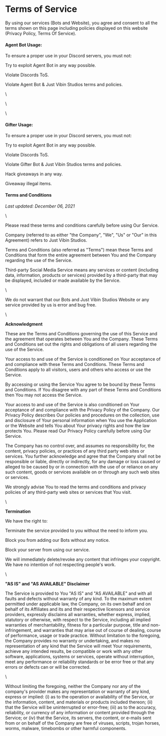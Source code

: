 # Terms of Service

By using our services (Bots and Website), you agree and consent to all the terms shown on this page including policies displayed on this website (Privacy Policy, Terms Of Service).

#### Agent Bot Usage:

To ensure a proper use in your Discord servers, you must not:

Try to exploit Agent Bot in any way possible.

Violate Discords ToS.

Violate Agent Bot & Just Vibin Studios terms and policies.

\


\


\


#### Gifter Usage:

To ensure a proper use in your Discord servers, you must not:

Try to exploit Agent Bot in any way possible.

Violate Discords ToS.

Violate Gifter Bot & Just Vibin Studios terms and policies.

Hack giveaways in any way.

Giveaway illegal items.

#### Terms and Conditions

_Last updated: December 06, 2021_

\


Please read these terms and conditions carefully before using Our Service.

Company (referred to as either "the Company", "We", "Us" or "Our" in this Agreement) refers to Just Vibin Studios.

Terms and Conditions (also referred as "Terms") mean these Terms and Conditions that form the entire agreement between You and the Company regarding the use of the Service.

Third-party Social Media Service means any services or content (including data, information, products or services) provided by a third-party that may be displayed, included or made available by the Service.

\


We do not warrant that our Bots and Just Vibin Studios Website or any service provided by us is error and bug free.

\


**Acknowledgment**

These are the Terms and Conditions governing the use of this Service and the agreement that operates between You and the Company. These Terms and Conditions set out the rights and obligations of all users regarding the use of the Service.

Your access to and use of the Service is conditioned on Your acceptance of and compliance with these Terms and Conditions. These Terms and Conditions apply to all visitors, users and others who access or use the Service.

By accessing or using the Service You agree to be bound by these Terms and Conditions. If You disagree with any part of these Terms and Conditions then You may not access the Service.

Your access to and use of the Service is also conditioned on Your acceptance of and compliance with the Privacy Policy of the Company. Our Privacy Policy describes Our policies and procedures on the collection, use and disclosure of Your personal information when You use the Application or the Website and tells You about Your privacy rights and how the law protects You. Please read Our Privacy Policy carefully before using Our Service.

The Company has no control over, and assumes no responsibility for, the content, privacy policies, or practices of any third party web sites or services. You further acknowledge and agree that the Company shall not be responsible or liable, directly or indirectly, for any damage or loss caused or alleged to be caused by or in connection with the use of or reliance on any such content, goods or services available on or through any such web sites or services.

We strongly advise You to read the terms and conditions and privacy policies of any third-party web sites or services that You visit.

\


**Termination**

We have the right to:

Terminate the service provided to you without the need to inform you.

Block you from adding our Bots without any notice.

Block your server from using our service.

We will immediately delete/revoke any content that infringes your copyright. We have no intention of not respecting people's work.

\


**"AS IS" and "AS AVAILABLE" Disclaimer**

The Service is provided to You "AS IS" and "AS AVAILABLE" and with all faults and defects without warranty of any kind. To the maximum extent permitted under applicable law, the Company, on its own behalf and on behalf of its Affiliates and its and their respective licensors and service providers, expressly disclaims all warranties, whether express, implied, statutory or otherwise, with respect to the Service, including all implied warranties of merchantability, fitness for a particular purpose, title and non-infringement, and warranties that may arise out of course of dealing, course of performance, usage or trade practice. Without limitation to the foregoing, the Company provides no warranty or undertaking, and makes no representation of any kind that the Service will meet Your requirements, achieve any intended results, be compatible or work with any other software, applications, systems or services, operate without interruption, meet any performance or reliability standards or be error free or that any errors or defects can or will be corrected.

\


Without limiting the foregoing, neither the Company nor any of the company's provider makes any representation or warranty of any kind, express or implied: (i) as to the operation or availability of the Service, or the information, content, and materials or products included thereon; (ii) that the Service will be uninterrupted or error-free; (iii) as to the accuracy, reliability, or currency of any information or content provided through the Service; or (iv) that the Service, its servers, the content, or e-mails sent from or on behalf of the Company are free of viruses, scripts, trojan horses, worms, malware, timebombs or other harmful components.
